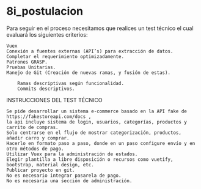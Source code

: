 # 8i_postulacion

Para seguir en el proceso necesitamos que realices un test técnico el cual evaluará los siguientes criterios:

    Vuex 
    Conexión a fuentes externas (API’s) para extracción de datos. 
    Completar el requerimiento optimizadamente.
    Patrones GRASP. 
    Pruebas Unitarias.
    Manejo de Git (Creación de nuevas ramas, y fusión de estas).

        Ramas descriptivas según funcionalidad. 
        Commits descriptivos.

 

INSTRUCCIONES DEL TEST TÉCNICO

    Se pide desarrollar un sistema e-commerce basado en la API fake de https://fakestoreapi.com/docs , 
    la api incluye sistema de login, usuarios, categorías, productos y carrito de compras.
    Solo centrarse en el flujo de mostrar categorización, productos, añadir carro y comprar.
    Hacerlo en formato paso a paso, donde en un paso configure envío y en otro métodos de pago.
    Utilizar Vuex para la administración de estados.
    Elegir plantilla a libre disposición o recursos como vuetify, bootstrap, material design, etc.
    Publicar proyecto en git.
    No es necesario integrar pasarela de pago.
    No es necesaria una sección de administración.
